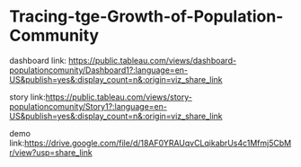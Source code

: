 # Tracing-tge-Growth-of-Population-Community


dashboard link: https://public.tableau.com/views/dashboard-populationcomunity/Dashboard1?:language=en-US&publish=yes&:display_count=n&:origin=viz_share_link

story link:https://public.tableau.com/views/story-populationcomunity/Story1?:language=en-US&publish=yes&:display_count=n&:origin=viz_share_link

demo link:https://drive.google.com/file/d/18AF0YRAUqvCLqikabrUs4c1Mfmj5CbMr/view?usp=share_link
